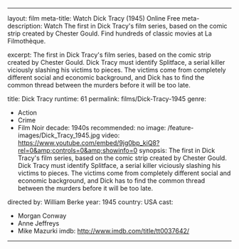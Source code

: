 ---

layout: film
meta-title: Watch Dick Tracy (1945) Online Free
meta-description:  Watch The first in Dick Tracy's film series, based on the comic strip created by Chester Gould.  Find hundreds of classic movies at La Filmothèque.


excerpt: The first in Dick Tracy's film series, based on the comic strip created by Chester Gould. Dick Tracy must identify Splitface, a serial killer viciously slashing his victims to pieces. The victims come from completely different social and economic background, and Dick has to find the common thread between the murders before it will be too late. 

title: Dick Tracy
runtime: 61
permalink: films/Dick-Tracy-1945
genre:
- Action
- Crime
- Film Noir 
decade: 1940s
recommended: no
image: /feature-images/Dick_Tracy_1945.jpg
video: https://www.youtube.com/embed/9jg0bp_kiQ8?rel=0&amp;controls=0&amp;showinfo=0
synopsis: The first in Dick Tracy's film series, based on the comic strip created by Chester Gould. Dick Tracy must identify Splitface, a serial killer viciously slashing his victims to pieces. The victims come from completely different social and economic background, and Dick has to find the common thread between the murders before it will be too late. 

directed by: William Berke
year: 1945
country: USA
cast:
- Morgan Conway
- Anne Jeffreys
- Mike Mazurki
imdb: http://www.imdb.com/title/tt0037642/

---